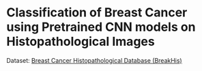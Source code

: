# Classification of Breast Cancer using Pretrained CNN models on Histopathological Images
Dataset: <a href="https://www.kaggle.com/datasets/yasserh/breast-cancer-dataset">Breast Cancer Histopathological Database (BreakHis)</a>

